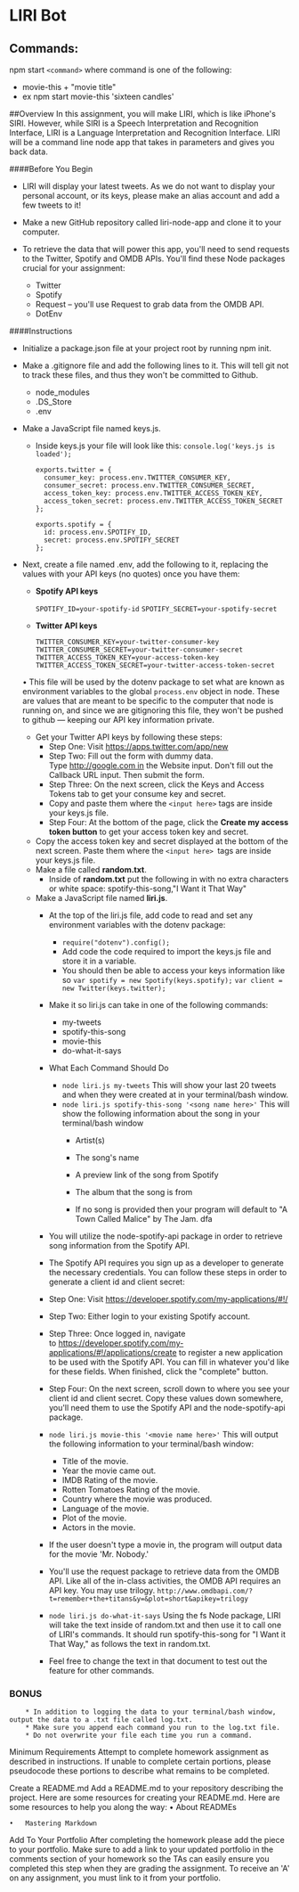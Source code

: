 
# LIRI Bot

## Commands:
npm start `<command>` where command is one of the following:

* movie-this + "movie title" 
* ex npm start movie-this 'sixteen candles'

##Overview
In this assignment, you will make LIRI, which is like iPhone's SIRI. However, while SIRI is a Speech Interpretation and Recognition Interface, LIRI is a Language Interpretation and Recognition Interface. LIRI will be a command line node app that takes in parameters and gives you back data.

####Before You Begin

* LIRI will display your latest tweets. As we do not want to display your personal account, or its keys, please make an alias account and add a few tweets to it!
* Make a new GitHub repository called liri-node-app and clone it to your computer.
* To retrieve the data that will power this app, you'll need to send requests to the Twitter, Spotify and OMDB APIs. You'll find these Node packages crucial for your assignment:

	* Twitter
	* Spotify
	* Request – you'll use Request to grab data from the OMDB API.
	* DotEnv
	
####Instructions
* Initialize a package.json file at your project root by running npm init.
* Make a .gitignore file and add the following lines to it. This will tell git not to track these files, and thus they won't be committed to Github.
	* node_modules
	* .DS_Store
	* .env
* Make a JavaScript file named keys.js.
	* Inside keys.js your file will look like this:
		`console.log('keys.js is loaded');`

		```
		exports.twitter = {
		  consumer_key: process.env.TWITTER_CONSUMER_KEY,
		  consumer_secret: process.env.TWITTER_CONSUMER_SECRET,
		  access_token_key: process.env.TWITTER_ACCESS_TOKEN_KEY,
		  access_token_secret: process.env.TWITTER_ACCESS_TOKEN_SECRET
		};
		
		exports.spotify = {
		  id: process.env.SPOTIFY_ID,
		  secret: process.env.SPOTIFY_SECRET
		};
		```
* Next, create a file named .env, add the following to it, replacing the values with your API keys (no quotes) once you have them:

	* **Spotify API keys**

		`SPOTIFY_ID=your-spotify-id`
		`SPOTIFY_SECRET=your-spotify-secret`

	* **Twitter API keys**

		```
		TWITTER_CONSUMER_KEY=your-twitter-consumer-key
		TWITTER_CONSUMER_SECRET=your-twitter-consumer-secret
		TWITTER_ACCESS_TOKEN_KEY=your-access-token-key
		TWITTER_ACCESS_TOKEN_SECRET=your-twitter-access-token-secret
		```
	•	This file will be used by the dotenv package to set what are known as environment variables to the global `process.env` object in node. These are values that are meant to be specific to the computer that node is running on, and since we are gitignoring this file, they won't be pushed to github — keeping our API key information private.

	* Get your Twitter API keys by following these steps:
		* Step One: Visit https://apps.twitter.com/app/new
		* Step Two: Fill out the form with dummy data. Type http://google.com in the Website input. Don't fill out the Callback URL input. Then submit the form.
		* Step Three: On the next screen, click the Keys and Access Tokens tab to get your consume key and secret.
		* Copy and paste them where the `<input here>` tags are inside your keys.js file.
		* Step Four: At the bottom of the page, click the **Create my access token button** to get your access token key and secret.
	* Copy the access token key and secret displayed at the bottom of the next screen. Paste them where the `<input here> `tags are inside your keys.js file.
	* Make a file called **random.txt**.
		* Inside of **random.txt** put the following in with no extra characters or white space: spotify-this-song,"I Want it That Way"
	* Make a JavaScript file named **liri.js**.
		* At the top of the liri.js file, add code to read and set any environment variables with the dotenv package:

			* `require("dotenv").config();`
			* Add code the code required to import the keys.js file and store it in a variable.
			* You should then be able to access your keys information like so
`var spotify = new Spotify(keys.spotify);`
`var client = new Twitter(keys.twitter);`

		* Make it so liri.js can take in one of the following commands:
			* my-tweets
			* spotify-this-song
			* movie-this
			* do-what-it-says

		* What Each Command Should Do
			* `node liri.js my-tweets` This will show your last 20 tweets and when they were created at in your terminal/bash window.
			* `node liri.js spotify-this-song '<song name here>'` This will show the following information about the song in your terminal/bash window
				* Artist(s)

				* The song's name

				* A preview link of the song from Spotify

				* The album that the song is from

				* If no song is provided then your program will default to "A Town Called Malice" by The Jam.
dfa
		* You will utilize the node-spotify-api package in order to retrieve song information from the Spotify API.

		* The Spotify API requires you sign up as a developer to generate the necessary credentials. You can follow these steps in order to generate a client id and client secret:

		* Step One: Visit https://developer.spotify.com/my-applications/#!/
		* Step Two: Either login to your existing Spotify account.
		* Step Three: Once logged in, navigate to https://developer.spotify.com/my-applications/#!/applications/create to register a new application to be used with the Spotify API. You can fill in whatever you'd like for these fields. When finished, click the "complete" button.
		* Step Four: On the next screen, scroll down to where you see your client id and client secret. Copy these values down somewhere, you'll need them to use the Spotify API and the node-spotify-api package.

		* `node liri.js movie-this '<movie name here>'` This will output the following information to your terminal/bash window:

  			* Title of the movie.
  			* Year the movie came out.
  			* IMDB Rating of the movie.
  			* Rotten Tomatoes Rating of the movie.
  			* Country where the movie was produced.
  			* Language of the movie.
  			* Plot of the movie.
  			* Actors in the movie.

  		* If the user doesn't type a movie in, the program will output data for the movie 'Mr. Nobody.'

  		* You'll use the request package to retrieve data from the OMDB API. Like all of the in-class activities, the OMDB API requires an API key. You may use trilogy. `http://www.omdbapi.com/?t=remember+the+titans&y=&plot=short&apikey=trilogy`
  		* `node liri.js do-what-it-says` Using the fs Node package, LIRI will take the text inside of random.txt and then use it to call one of LIRI's commands. It should run spotify-this-song for "I Want it That Way," as follows the text in random.txt.

  		* Feel free to change the text in that document to test out the feature for other commands.


### BONUS
  		* In addition to logging the data to your terminal/bash window, output the data to a .txt file called log.txt.
  		* Make sure you append each command you run to the log.txt file.
  		* Do not overwrite your file each time you run a command.

Minimum Requirements
Attempt to complete homework assignment as described in instructions. If unable to complete certain portions, please pseudocode these portions to describe what remains to be completed.


Create a README.md
Add a README.md to your repository describing the project. Here are some resources for creating your README.md. Here are some resources to help you along the way:
	•	About READMEs

	•	Mastering Markdown



Add To Your Portfolio
After completing the homework please add the piece to your portfolio. Make sure to add a link to your updated portfolio in the comments section of your homework so the TAs can easily ensure you completed this step when they are grading the assignment. To receive an 'A' on any assignment, you must link to it from your portfolio. 


